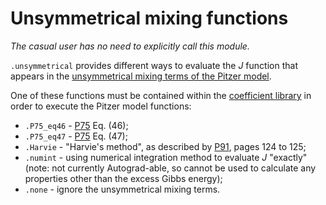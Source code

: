 # Unsymmetrical mixing functions

*The casual user has no need to explicitly call this module.*

`.unsymmetrical` provides different ways to evaluate the *J* function that appears in the [unsymmetrical mixing terms of the Pitzer model](../../modules/model/#etheta).

One of these functions must be contained within the [coefficient library](../cflibs) in order to execute the Pitzer model functions:

  * `.P75_eq46` - [P75](../../refs/#p) Eq. (46);
  * `.P75_eq47` - [P75](../../refs/#p) Eq. (47);
  * `.Harvie` - "Harvie's method", as described by [P91](../../refs/#p), pages 124 to 125;
  * `.numint` - using numerical integration method to evaluate *J* "exactly" (note: not currently Autograd-able, so cannot be used to calculate any properties other than the excess Gibbs energy);
  * `.none` - ignore the unsymmetrical mixing terms.
